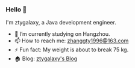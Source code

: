 ### Hello 👋

I'm ztygalaxy, a Java development engineer.

- 🔭 I’m currently studying on Hangzhou.
- 📫 How to reach me: [zhanggty1996@163.com](mailto:zhanggty1996@163.com)
- ⚡ Fun fact: My weight is about to break 75 kg.
- 🏠 Blog: [ztygalaxy's Blog](https://tyzhang.top/)

